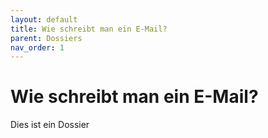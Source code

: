 ```yaml
---
layout: default
title: Wie schreibt man ein E-Mail?
parent: Dossiers
nav_order: 1
---
```


# Wie schreibt man ein E-Mail?

Dies ist ein Dossier
